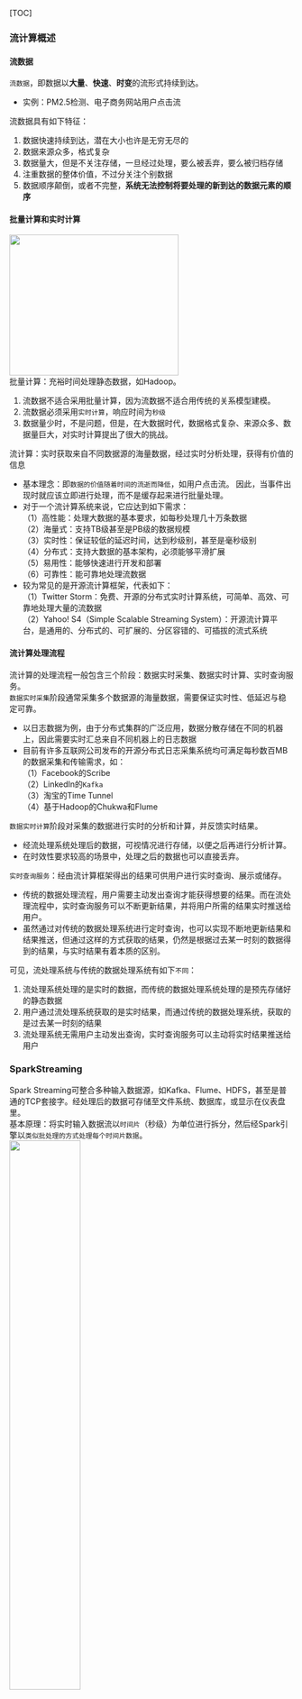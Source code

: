 [TOC]
### 流计算概述
#### 流数据
`流数据`，即数据以**大量**、**快速**、**时变**的流形式持续到达。<br>
+ 实例：PM2.5检测、电子商务网站用户点击流

流数据具有如下特征：
1. 数据快速持续到达，潜在大小也许是无穷无尽的
2. 数据来源众多，格式复杂
3. 数据量大，但是不关注存储，一旦经过处理，要么被丢弃，要么被归档存储
4. 注重数据的整体价值，不过分关注个别数据
5. 数据顺序颠倒，或者不完整，**系统无法控制将要处理的新到达的数据元素的顺序**

#### 批量计算和实时计算
<img src="images/spark/sparkStreaming_数据的两种处理模型.png" width="300" height="250" align="center"><br>
批量计算：充裕时间处理静态数据，如Hadoop。

1. 流数据不适合采用批量计算，因为流数据不适合用传统的关系模型建模。
2. 流数据必须采用`实时计算`，响应时间为`秒级`
3. 数据量少时，不是问题，但是，在大数据时代，数据格式复杂、来源众多、数据量巨大，对实时计算提出了很大的挑战。

流计算：实时获取来自不同数据源的海量数据，经过实时分析处理，获得有价值的信息
+ 基本理念：即`数据的价值随着时间的流逝而降低`，如用户点击流。 因此，当事件出现时就应该立即进行处理，而不是缓存起来进行批量处理。
+ 对于一个流计算系统来说，它应达到如下需求：<br>
（1）高性能：处理大数据的基本要求，如每秒处理几十万条数据<br>
（2）海量式：支持TB级甚至是PB级的数据规模<br>
（3）实时性：保证较低的延迟时间，达到秒级别，甚至是毫秒级别<br>
（4）分布式：支持大数据的基本架构，必须能够平滑扩展<br>
（5）易用性：能够快速进行开发和部署<br>
（6）可靠性：能可靠地处理流数据<br>
+ 较为常见的是开源流计算框架，代表如下：<br>
（1）Twitter Storm：免费、开源的分布式实时计算系统，可简单、高效、可靠地处理大量的流数据 <br>
（2）Yahoo! S4（Simple Scalable Streaming System）：开源流计算平台，是通用的、分布式的、可扩展的、分区容错的、可插拔的流式系统

#### 流计算处理流程
流计算的处理流程一般包含三个阶段：数据实时采集、数据实时计算、实时查询服务。<br>
`数据实时采集`阶段通常采集多个数据源的海量数据，需要保证实时性、低延迟与稳定可靠。<br>
+ 以日志数据为例，由于分布式集群的广泛应用，数据分散存储在不同的机器上，因此需要实时汇总来自不同机器上的日志数据
+ 目前有许多互联网公司发布的开源分布式日志采集系统均可满足每秒数百MB的数据采集和传输需求，如：<br>
（1）Facebook的Scribe<br>
（2）LinkedIn的`Kafka`<br>
（3）淘宝的Time Tunnel<br>
（4）基于Hadoop的Chukwa和Flume<br>
  
`数据实时计算`阶段对采集的数据进行实时的分析和计算，并反馈实时结果。<br>
+ 经流处理系统处理后的数据，可视情况进行存储，以便之后再进行分析计算。
+ 在时效性要求较高的场景中，处理之后的数据也可以直接丢弃。

`实时查询服务`：经由流计算框架得出的结果可供用户进行实时查询、展示或储存。
+ 传统的数据处理流程，用户需要主动发出查询才能获得想要的结果。而在流处理流程中，实时查询服务可以不断更新结果，并将用户所需的结果实时推送给用户。
+ 虽然通过对传统的数据处理系统进行定时查询，也可以实现不断地更新结果和结果推送，但通过这样的方式获取的结果，仍然是根据过去某一时刻的数据得到的结果，与实时结果有着本质的区别。

可见，流处理系统与传统的数据处理系统有如下`不同`：<br>
1. 流处理系统处理的是实时的数据，而传统的数据处理系统处理的是预先存储好的静态数据
2. 用户通过流处理系统获取的是实时结果，而通过传统的数据处理系统，获取的是过去某一时刻的结果
3. 流处理系统无需用户主动发出查询，实时查询服务可以主动将实时结果推送给用户

### SparkStreaming
Spark Streaming可整合多种输入数据源，如Kafka、Flume、HDFS，甚至是普通的TCP套接字。经处理后的数据可存储至文件系统、数据库，或显示在仪表盘里。<br>
基本原理：将实时输入数据流以`时间片`（秒级）为单位进行拆分，然后经Spark引擎以`类似批处理的方式处理每个时间片数据`。<br>
<img src="images/spark/sparkStreaming_执行流程.png" width="50%" height="50%" align="center"><br>

#### DStream概述
Spark Streaming最主要的抽象是`DStream`（Discretized Stream，离散化数据流），表示连续不断的数据流。
- 在内部实现上，Spark Streaming的输入数据按照时间片（如1秒）分成一段一段
- 每一段数据转换为Spark中的RDD，这些分段就是Dstream，并且对DStream的操作都最终转变为对相应的RDD的操作

<img src="images/spark/sparkStreaming_DStream操作示意图.png" width="50%" height="50%" align="center"><br>

完整WordCount示例<br>
<img src="images/spark/sparkStreaming_WordCount.png" width="50%" height="50%" align="center"><br>

#### 工作机制
在Spark Streaming中，会有一个组件`Receiver`，作为一个长期运行的task跑在一个Executor上。
每个Receiver都会负责一个`input DStream`（比如从文件中读取数据的文件流，比如套接字流，或者从Kafka中读取的一个输入流等等）。
Spark Streaming通过input DStream与外部数据源进行连接，读取相关数据。<br>
<img src="images/spark/sparkStreaming_架构.png" width="50%" height="50%" align="center"><br>


- 为了更好的协调数据接收速率与资源处理能力，1.5版本开始 Spark Streaming 可以动态控制数据接收速率来适配集群数据处理能力。
- 背压机制（即Spark Streaming Backpressure）: 根据 JobScheduler 反馈作业的执行信息来`动态调整 Receiver 数据接收率`。
- 通过属性spark.streaming.backpressure.enabled来控制是否启用backpressure机制，默认值false，即不启用。

#### Spark Streaming与Storm的对比
Spark Streaming和Storm最大的区别在于，Spark Streaming`无法实现毫秒级的流计算`，而Storm可以实现毫秒级响应。<br>
Spark Streaming构建在Spark上，一方面是因为Spark的低延迟执行引擎（100ms+）可以用于实时计算，另一方面，相比于Storm，RDD数据集更容易做高效的容错处理。<br>
Spark Streaming采用的小批量处理的方式使得它可以同时兼容批量和实时数据处理的逻辑和算法，因此，方便了一些需要历史数据和实时数据联合分析的特定应用场合。<br>
采用Spark架构具有如下优点：
- 实现一键式安装和配置、线程级别的任务监控和告警；
- 降低硬件集群、软件维护、任务监控和应用开发的难度；
- 便于做成统一的硬件、计算平台资源池。

### DStream转换操作
DStream转换操作包括无状态转换和有状态转换。
- `无状态转换`：每个批次的处理不依赖于之前批次的数据。
- `有状态转换`：当前批次的处理需要使用之前批次的数据或者中间结果。

#### 输入源
创建StreamingContext对象
```markdown
import org.apache.spark._
import org.apache.spark.streaming._
val conf = new SparkConf().setAppName("TestDStream").setMaster("local[2]")
val ssc = new StreamingContext(conf, Seconds(1))
```

示例程序:
- [文件流(DStream)](https://github.com/530154436/bigdata-learning/blob/main/src/main/scala/spark/streaming/ch01_1_%E6%96%87%E4%BB%B6%E6%B5%81.scala)
- [套接字流(DStream)](https://github.com/530154436/bigdata-learning/blob/main/src/main/scala/spark/streaming/ch01_2_%E5%A5%97%E6%8E%A5%E5%AD%97%E6%B5%81.scala)
- [RDD队列流(DStream)](https://github.com/530154436/bigdata-learning/blob/main/src/main/scala/spark/streaming/ch01_3_RDD%E9%98%9F%E5%88%97%E6%B5%81.scala)

遇到的问题:
```markdown
1. only one SparkContext may be running in this JVM (see SPARK-2243)
  => 创建StreamingContext时，已经存在一个SparkContext实例，从而导致错误。
2. windows下nc命令无效
   下载netcat(https://eternallybored.org/misc/netcat/netcat-win32-1.12.zip)
   解压，将nc.exe拷贝到C:\Windows下。
   nc -l -p 9999
```

#### DStream无状态转换操作
- map(func) ：对源DStream的每个元素，采用func函数进行转换，得到一个新的DStream
- flatMap(func)： 与map相似，但是每个输入项可用被映射为0个或者多个输出项
- filter(func)： 返回一个新的DStream，仅包含源DStream中满足函数func的项
- repartition(numPartitions)： 通过创建更多或者更少的分区改变DStream的并行程度
- reduce(func)：利用函数func聚集源DStream中每个RDD的元素，返回一个包含单元素RDDs的新DStream
- count()：统计源DStream中每个RDD的元素数量
- union(otherStream)： 返回一个新的DStream，包含源DStream和其他DStream的元素
- countByValue()：<br>
  应用于元素类型为K的DStream上，返回一个（K，V）键值对类型的新DStream，每个键的值是在原DStream的每个RDD中的出现次数
- reduceByKey(func, [numTasks])：<br>
  当在一个由(K,V)键值对组成的DStream上执行该操作时，返回一个新的由(K,V)键值对组成的DStream，每一个key的值均由给定的recuce函数（func）聚集起来
- join(otherStream, [numTasks])：<br>
  当应用于两个DStream（一个包含（K,V）键值对,一个包含(K,W)键值对），返回一个包含(K, (V, W))键值对的新Dstream
- cogroup(otherStream, [numTasks])：
  <br>当应用于两个DStream（一个包含（K,V）键值对,一个包含(K,W)键值对），返回一个包含(K, Seq[V], Seq[W])的元组
- `transform`(func)：<br>
  通过对源DStream的每个RDD应用RDD-to-RDD函数，创建一个新的DStream。支持在新的DStream中做任何RDD操作

示例程序:
- [套接字流(DStream transform)](https://github.com/530154436/bigdata-learning/blob/main/src/main/scala/spark/streaming/ch02_transform.scala)

##### DStream有状态转换操作
对于DStream有状态转换操作而言，当前批次的处理`需要使用之前批次的数据`或者中间结果。<br>
有状态转换包括`基于滑动窗口的转换`(window)和`追踪状态变化`(updateStateByKey)的转换。<br>

##### window 操作
**滑动窗口转换操作**
1. 事先设定一个`滑动窗口的长度`（也就是窗口的持续时间）
2. 设定滑动窗口的时间间隔（每隔多长时间执行一次计算），让窗口按照`指定时间间隔`在源DStream上滑动
3. 每次窗口停放的位置上，都会有一部分Dstream（或者一部分RDD）被框入窗口内，形成一个小段的Dstream，可以启动对这个小段DStream的计算。<br>
   即一个窗口可以包含多个时间段，通过整合多个批次的结果，计算出整个窗口的结果。

<img src="images/spark/sparkStreaming_滑动窗口转换操作.png" width="50%" height="50%" align="center"><br>


观察上图, 窗口在DStream上每滑动一次, 落在窗口内的那些RDD会结合在一起, 然后在上面操作产生新的RDD,组成了 window DStream。
在上面图的情况下, 操作会至少应用在3个数据单元上, 每次滑动2个时间单位. 所以, 窗口操作需要2个参数:
- 窗口长度：窗口的持久时间(执行一次持续多少个时间单位)(图中是 3)
- 滑动步长：窗口操作被执行的间隔(每多少个时间单位执行一次).(图中是 2 )
  
`注意`: 这两个参数必须是源 DStream 的 interval 的倍数.

一些窗口转换操作的含义：
- window(windowLength, slideInterval)：基于源DStream产生的窗口化的批数据，计算得到一个新的Dstream
- countByWindow(windowLength, slideInterval)：返回流中元素的一个滑动窗口数
- reduceByWindow(func, windowLength, slideInterval)：返回一个单元素流。<br>
  利用函数func聚集滑动时间间隔的流的元素创建这个单元素流。函数func必须满足结合律，从而可以支持并行计算
- `reduceByKeyAndWindow`(func, windowLength, slideInterval)<br>
   示例程序： [套接字流(DStream reduceByKeyAndWindow)](https://github.com/530154436/bigdata-learning/blob/main/src/main/scala/spark/streaming/ch02_window.scala)
```markdown
reduceByKeyAndWindow(reduceFunc, windowLength, slideInterval)
reduceByKeyAndWindow(reduceFunc, invReduceFunc, windowLength, slideInterval)
  参数1: reduce 计算规则
  [参数: invReduceFunc 计算规则]
  参数2: 窗口长度
  参数3: 窗口滑动步长. 每隔这么长时间计算一次.

  比没有invReduceFunc高效. 会利用旧值来进行计算.
  invReduceFunc: (V, V) => V 窗口移动了, 上一个窗口和新的窗口会有重叠部分, 重叠部分的值可以不用重复计算了.
                             第一个参数就是新的值, 第二个参数是旧的值.
```
<img src="images/spark/sparkStreaming_window操作.png" width="50%" height="50%" align="center"><br>

##### updateStateByKey
updateStateByKey操作允许在使用新信息不断更新状态的同时能够保留他的状态。需要做两件事情:
1. 定义状态. 状态可以是任意数据类型
2. 定义状态更新函数. 指定一个函数, 这个函数负责使用以前的状态和新值来更新状态.

在每个阶段, Spark 都会在所有已经存在的 key 上使用状态更新函数, 而不管是否有新的数据在.<br>
需要在跨批次之间维护状态时，就必须使用updateStateByKey操作。<br>

```markdown
def updateStateByKey[S: ClassTag](updateFunc: (Seq[V], Option[S]) => Option[S]): DStream[(K, S)]

其中，V和S表示数据类型，如Int。
第1个输入参数属于Seq[V]类型，表示当前key对应的所有value，
第2个输入参数属于Option[S]类型，表示当前key的历史状态，函数返回值类型Option[S]，表示当前key的新状态。
```
词频统计实例：
- 对于有状态转换操作而言，本批次的词频统计，会在之前批次的词频统计结果的基础上进行不断累加，所以，最终统计得到的词频，是所有批次的单词的总的词频统计结果。
- 示例程序： [套接字流(DStream updateStateByKey)](https://github.com/530154436/bigdata-learning/blob/main/src/main/scala/spark/streaming/ch02_updateStateByKey.scala)

<img src="images/spark/sparkStreaming_updateStateByKey.png" width="50%" height="50%" align="center"><br>

#### 输出操作
在Spark应用中，外部系统经常需要使用到Spark DStream处理后的数据，因此，需要采用输出操作把DStream的数据输出到数据库或者文件系统中
- 示例程序： [套接字流(DStream输出到文本文件)](https://github.com/530154436/bigdata-learning/blob/main/src/main/scala/spark/streaming/ch03_DStream输出到文本文件.scala)
- 示例程序： [套接字流(DStream输出到MySQL)](https://github.com/530154436/bigdata-learning/blob/main/src/main/scala/spark/streaming/ch03_DStream输出到MySQL.scala)

注意：
1. MySQL连接不能写在driver层面（序列化）；
2. 如果写在foreach则每个RDD中的每一条数据都创建，得不偿失；
3. 增加foreachPartition，在分区创建（获取）。

### 参考引用
+ [子雨大数据之Spark入门教程（Scala版）](https://dblab.xmu.edu.cn/blog/924/)
+ [大数据Spark-尚硅谷](https://zhenchao125.github.io/bigdata_spark_atguigu/)











